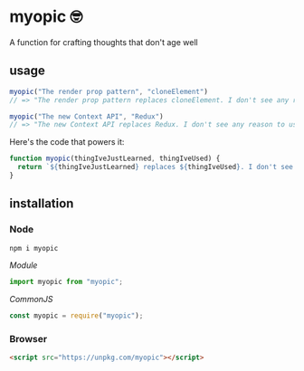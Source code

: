 # myopic 🤓
A function for crafting thoughts that don't age well

## usage

```js
myopic("The render prop pattern", "cloneElement")
// => "The render prop pattern replaces cloneElement. I don't see any reason to use cloneElement anymore."

myopic("The new Context API", "Redux")
// => "The new Context API replaces Redux. I don't see any reason to use Redux anymore."
```

Here's the code that powers it:

```js
function myopic(thingIveJustLearned, thingIveUsed) {
  return `${thingIveJustLearned} replaces ${thingIveUsed}. I don't see any reason to use ${thingIveUsed} anymore.`;
}
```

## installation

### Node

```bash
npm i myopic
```

*Module*
```js
import myopic from "myopic";
```

*CommonJS*
```js
const myopic = require("myopic");
```

### Browser
```html
<script src="https://unpkg.com/myopic"></script>
```